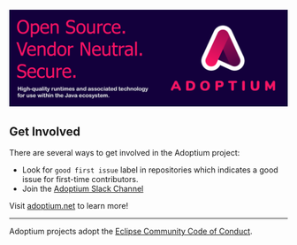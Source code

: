 ![Adoptium Banne](/images/banner.png)

## Get Involved

There are several ways to get involved in the Adoptium project:

* Look for `good first issue` label in repositories which indicates a good issue for first-time contributors.
* Join the [Adoptium Slack Channel](https://adoptium.net/slack)

Visit [adoptium.net](https://adoptium.net) to learn more!

----

Adoptium projects adopt the [Eclipse Community Code of Conduct](https://www.eclipse.org/org/documents/Community_Code_of_Conduct.php).